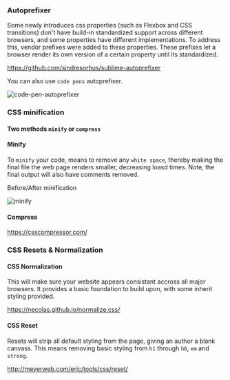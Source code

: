 ### Autoprefixer

Some newly introduces css properties (such as Flexbox and CSS transitions) don't have build-in standardized support across different browsers, and some properties have different implementations. To address this, vendor prefixes were added to these properties.  These prefixes let a browser render its own version of a certain property until its standardized. 

https://github.com/sindresorhus/sublime-autoprefixer

You can also use `code pens` autoprefixer.

![code-pen-autoprefixer](http://imgur.com/kR81dZ5.png)

### CSS minification

#### Two methods `minify` or `compress`

#### Minify

To `minify` your code, means to remove any `white space`, thereby making the final file the web page renders smaller, decreasing loasd times. Note, the final output will also have comments removed.

Before/After minification

![minify](http://imgur.com/ZIMQwJU.png)

#### Compress

https://csscompressor.com/

### CSS Resets & Normalization

#### CSS Normalization

This will make sure your website appears consistant accross all major browsers. It provides a basic foundation to build upon, with some inherit styling provided.

https://necolas.github.io/normalize.css/


#### CSS Reset

Resets will strip all default styling from the page, giving an author a blank canvass. This means removing basic styling from `h1` through `h6`, `em` and `strong`. 

http://meyerweb.com/eric/tools/css/reset/
